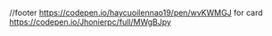  //footer
 https://codepen.io/haycuoilennao19/pen/wvKWMGJ
 for card
 https://codepen.io/Jhonierpc/full/MWgBJpy